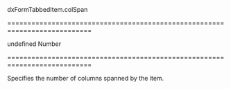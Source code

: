 <!--id-->dxFormTabbedItem.colSpan<!--/id-->
===========================================================================
<!--default-->undefined<!--/default-->
<!--type-->Number<!--/type-->
===========================================================================

<!--shortDescription-->
Specifies the number of columns spanned by the item.
<!--/shortDescription-->

<!--fullDescription-->

<!--/fullDescription-->